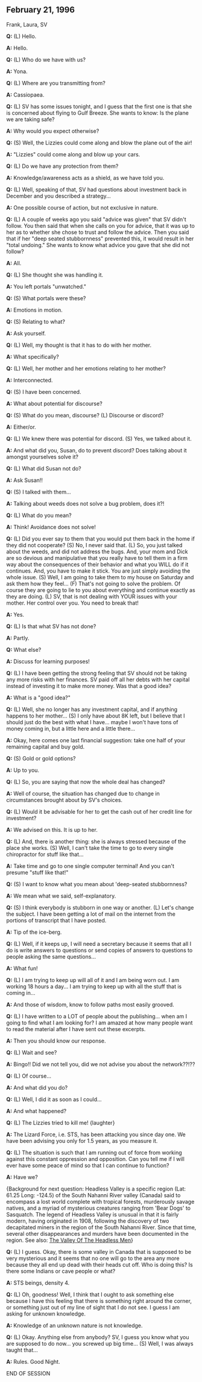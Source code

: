 ## February 21, 1996
Frank, Laura, SV

**Q:** (L) Hello.

**A:** Hello.

**Q:** (L) Who do we have with us?

**A:** Yona.

**Q:** (L) Where are you transmitting from?

**A:** Cassiopaea.

**Q:** (L) SV has some issues tonight, and I guess that the first one is that she is concerned about flying to Gulf Breeze. She wants to know: Is the plane we are taking safe?

**A:** Why would you expect otherwise?

**Q:** (S) Well, the Lizzies could come along and blow the plane out of the air!

**A:** "Lizzies" could come along and blow up your cars.

**Q:** (L) Do we have any protection from them?

**A:** Knowledge/awareness acts as a shield, as we have told you.

**Q:** (L) Well, speaking of that, SV had questions about investment back in December and you described a strategy...

**A:** One possible course of action, but not exclusive in nature.

**Q:** (L) A couple of weeks ago you said "advice was given" that SV didn't follow. You then said that when she calls on you for advice, that it was up to her as to whether she chose to trust and follow the advice. Then you said that if her "deep seated stubbornness" prevented this, it would result in her "total undoing." She wants to know what advice you gave that she did not follow?

**A:** All.

**Q:** (L) She thought she was handling it.

**A:** You left portals "unwatched."

**Q:** (S) What portals were these?

**A:** Emotions in motion.

**Q:** (S) Relating to what?

**A:** Ask yourself.

**Q:** (L) Well, my thought is that it has to do with her mother.

**A:** What specifically?

**Q:** (L) Well, her mother and her emotions relating to her mother?

**A:** Interconnected.

**Q:** (S) I have been concerned.

**A:** What about potential for discourse?

**Q:** (S) What do you mean, discourse? (L) Discourse or discord?

**A:** Either/or.

**Q:** (L) We knew there was potential for discord. (S) Yes, we talked about it.

**A:** And what did you, Susan, do to prevent discord? Does talking about it amongst yourselves solve it?

**Q:** (L) What did Susan not do?

**A:** Ask Susan!!

**Q:** (S) I talked with them...

**A:** Talking about weeds does not solve a bug problem, does it?!

**Q:** (L) What do you mean?

**A:** Think! Avoidance does not solve!

**Q:** (L) Did you ever say to them that you would put them back in the home if they did not cooperate? (S) No, I never said that. (L) So, you just talked about the weeds, and did not address the bugs. And, your mom and Dick are so devious and manipulative that you really have to tell them in a firm way about the consequences of their behavior and what you WILL do if it continues. And, you have to make it stick. You are just simply avoiding the whole issue. (S) Well, I am going to take them to my house on Saturday and ask them how they feel... (F) That's not going to solve the problem. Of course they are going to lie to you about everything and continue exactly as they are doing. (L) SV, that is not dealing with YOUR issues with your mother. Her control over you. You need to break that!

**A:** Yes.

**Q:** (L) Is that what SV has not done?

**A:** Partly.

**Q:** What else?

**A:** Discuss for learning purposes!

**Q:** (L) I have been getting the strong feeling that SV should not be taking any more risks with her finances. SV paid off all her debts with her capital instead of investing it to make more money. Was that a good idea?

**A:** What is a "good idea?"

**Q:** (L) Well, she no longer has any investment capital, and if anything happens to her mother... (S) I only have about 8K left, but I believe that I should just do the best with what I have... maybe I won't have tons of money coming in, but a little here and a little there...

**A:** Okay, here comes one last financial suggestion: take one half of your remaining capital and buy gold.

**Q:** (S) Gold or gold options?

**A:** Up to you.

**Q:** (L) So, you are saying that now the whole deal has changed?

**A:** Well of course, the situation has changed due to change in circumstances brought about by SV's choices.

**Q:** (L) Would it be advisable for her to get the cash out of her credit line for investment?

**A:** We advised on this. It is up to her.

**Q:** (L) And, there is another thing: she is always stressed because of the place she works. (S) Well, I can't take the time to go to every single chiropractor for stuff like that...

**A:** Take time and go to one single computer terminal! And you can't presume "stuff like that!"

**Q:** (S) I want to know what you mean about 'deep-seated stubbornness?

**A:** We mean what we said, self-explanatory.

**Q:** (S) I think everybody is stubborn in one way or another. (L) Let's change the subject. I have been getting a lot of mail on the internet from the portions of transcript that I have posted.

**A:** Tip of the ice-berg.

**Q:** (L) Well, if it keeps up, I will need a secretary because it seems that all I do is write answers to questions or send copies of answers to questions to people asking the same questions...

**A:** What fun!

**Q:** (L) I am trying to keep up will all of it and I am being worn out. I am working 18 hours a day... I am trying to keep up with all the stuff that is coming in...

**A:** And those of wisdom, know to follow paths most easily grooved.

**Q:** (L) I have written to a LOT of people about the publishing... when am I going to find what I am looking for? I am amazed at how many people want to read the material after I have sent out these excerpts.

**A:** Then you should know our response.

**Q:** (L) Wait and see?

**A:** Bingo!! Did we not tell you, did we not advise you about the network??!??

**Q:** (L) Of course...

**A:** And what did you do?

**Q:** (L) Well, I did it as soon as I could...

**A:** And what happened?

**Q:** (L) The Lizzies tried to kill me! {laughter}

**A:** The Lizard Force, i.e. STS, has been attacking you since day one. We have been advising you only for 1.5 years, as you measure it.

**Q:** (L) The situation is such that I am running out of force from working against this constant oppression and opposition. Can you tell me if I will ever have some peace of mind so that I can continue to function?

**A:** Have we?

{Background for next question: Headless Valley is a specific region (Lat: 61.25 Long: -124.5) of the South Nahanni River valley (Canada) said to encompass a lost world complete with tropical forests, murderously savage natives, and a myriad of mysterious creatures ranging from 'Bear Dogs' to Sasquatch. The legend of Headless Valley is unusual in that it is fairly modern, having originated in 1908, following the discovery of two decapitated miners in the region of the South Nahanni River. Since that time, several other disappearances and murders have been documented in the region. See also: [The Valley Of The Headless Men](http://raven-talesoftheweird.blogspot.com/2011/02/valley-of-headless-men.html)}

**Q:** (L) I guess. Okay, there is some valley in Canada that is supposed to be very mysterious and it seems that no one will go to the area any more because they all end up dead with their heads cut off. Who is doing this? Is there some Indians or cave people or what?

**A:** STS beings, density 4.

**Q:** (L) Oh, goodness! Well, I think that I ought to ask something else because I have this feeling that there is something right around the corner, or something just out of my line of sight that I do not see. I guess I am asking for unknown knowledge.

**A:** Knowledge of an unknown nature is not knowledge.

**Q:** (L) Okay. Anything else from anybody? SV, I guess you know what you are supposed to do now... you screwed up big time... (S) Well, I was always taught that...

**A:** Rules. Good Night.

END OF SESSION

